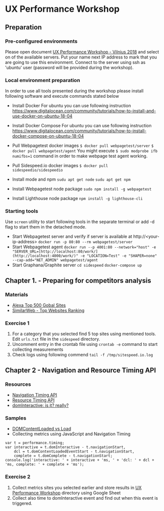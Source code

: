 # UX Performance Workshop

## Preparation

### Pre-configured environments
Please open document [UX Performance Workshop - Vilnius 2018](https://docs.google.com/spreadsheets/d/1TmI4cHQAgsNtVySozQ7uVcY2WOJebensJgPgzq8Ecz4/edit?usp=sharing) and select on of the available servers. Put your name next IP address to mark that you are going to use this environment.
Connect to the server using ssh as 'ubuntu' user (password will be provided during the workshop).
### Local environment preparation
In order to use all tools presented during the workshop please install following software and execute commands stated below
* Install Docker
For ubuntu you can use following instruction https://www.digitalocean.com/community/tutorials/how-to-install-and-use-docker-on-ubuntu-18-04

* Install Docker Compose
For ubuntu you can use following instruction https://www.digitalocean.com/community/tutorials/how-to-install-docker-compose-on-ubuntu-18-04

* Pull Webpagetest docker images
`$ docker pull webpagetest/server`
`$ docker pull webpagetest/agent`
You might execute `$ sudo modprobe ifb numifbs=1` command in order to make webpage test agent working.

* Pull Sidespeed.io docker images
`$ docker pull sidespeedio/sidespeedio`

* Install mode and npm 
`sudu apt get node`
`sudu apt get npm`

* Install Webpagetest node package
`sudo npm install -g webpagetest`

* Install Lighthouse node package
`npm install -g lighthouse-cli`

### Starting tools
Use `screen` utility to start following tools in the separate terminal or add -d flag to start them in the detached mode.
* Start Webpagetest server and verify if server is available at http://\<your-ip-address\>
`docker run -p 80:80 --rm webpagetest/server`
* Start Webpagetest agent
`docker run --p 4001:80 --network="host" -e "SERVER_URL=[http://localhost:80/work/](http://localhost:4000/work/)" -e "LOCATION=Test" -e "SHAPER=none" --cap-add="NET_ADMIN" webpagetest/agent`
* Start Graphana/Graphite server
`cd sidespeed`
`docker-compose up`

## Chapter 1. - Preparing for competitors analysis

### Materials

* [Alexa Top 500 Gobal Sites](https://www.alexa.com/topsites)
* [SimilarWeb - Top Websites Ranking](https://www.similarweb.com/top-websites)

### Exercise 1

1. For a category that you selected find 5 top sites using mentioned tools. Edit `urls.txt` file in the `sidespeed` directory. 
2. Uncomment entry in the crontab file using `crontab -e` command to start collecting measurements
3. Check logs using following commend `tail -f /tmp/sitespeed.io.log`

## Chapter 2 - Navigation and Resource Timing API

### Resources
* [Navigation Timing API](https://www.w3.org/TR/navigation-timing/#sec-window.performance-attribute)
* [Resource Timing API](https://w3c.github.io/resource-timing/)
* [domInteractive: is it? really?](https://www.stevesouders.com/blog/2015/08/07/dominteractive-is-it-really/)

### Samples
* [DOMContentLoaded vs Load](http://practiqa.pl/DOMContentLoaded/index-ad.html)
* Collecting metrics using JavaScript and Navigation Timing
```
var t = performance.timing;
var interactive = t.domInteractive - t.navigationStart, 
	dcl = t.domContentLoadedEventStart - t.navigationStart, 
	complete = t.domComplete - t.navigationStart;
console.log('interactive: ' + interactive + 'ms, ' + 'dcl: ' + dcl + 'ms, complete: ' + complete + 'ms');
```
### Exercise 2
1. Collect metrics sites you selected earlier and store results in [UX Performance Workshop](http://bit.ly/2yjfXJM) directory using Google Sheet
2. Collect also time to domInteractive event and find out when this event is triggered.
